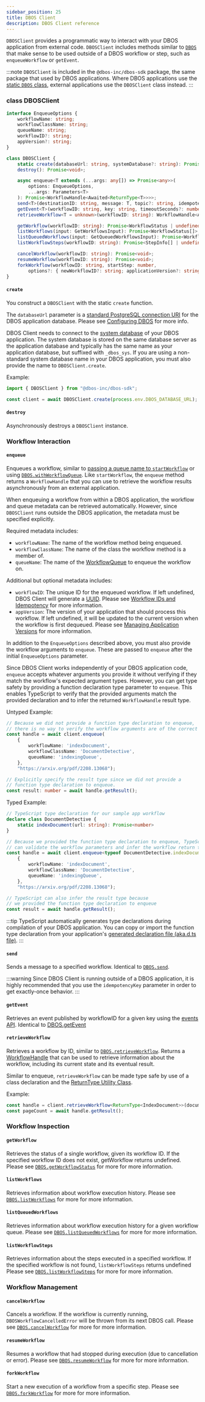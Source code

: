 ```yaml
---
sidebar_position: 25
title: DBOS Client
description: DBOS Client reference
---
```


`DBOSClient` provides a programmatic way to interact with your DBOS application from external code.
`DBOSClient` includes methods similar to [`DBOS`](./transactapi/dbos-class.md)
that make sense to be used outside of a DBOS workflow or step, such as `enqueueWorkflow` or `getEvent`.

:::note 
`DBOSClient` is included in the `@dbos-inc/dbos-sdk` package, the same package that used by DBOS applications.
Where DBOS applications use the [static `DBOS` class](./transactapi/dbos-class.md),
external applications use the `DBOSClient` class instead.
:::

### class DBOSClient

```ts
interface EnqueueOptions {
    workflowName: string;
    workflowClassName: string;
    queueName: string;
    workflowID?: string;
    appVersion?: string;
}

class DBOSClient {
    static create(databaseUrl: string, systemDatabase?: string): Promise<DBOSClient>;
    destroy(): Promise<void>;

    async enqueue<T extends (...args: any[]) => Promise<any>>(
        options: EnqueueOptions,
        ...args: Parameters<T>
    ): Promise<WorkflowHandle<Awaited<ReturnType<T>>>>;
    send<T>(destinationID: string, message: T, topic?: string, idempotencyKey?: string): Promise<void>;
    getEvent<T>(workflowID: string, key: string, timeoutSeconds?: number): Promise<T | null>;
    retrieveWorkflow<T = unknown>(workflowID: string): WorkflowHandle<Awaited<T>>;

    getWorkflow(workflowID: string): Promise<WorkflowStatus | undefined>;
    listWorkflows(input: GetWorkflowsInput): Promise<WorkflowStatus[]>;
    listQueuedWorkflows(input: GetQueuedWorkflowsInput): Promise<WorkflowStatus[]>;
    listWorkflowSteps(workflowID: string): Promise<StepInfo[] | undefined>;

    cancelWorkflow(workflowID: string): Promise<void>;
    resumeWorkflow(workflowID: string): Promise<void>;
    forkWorkflow(workflowID: string, startStep: number,
        options?: { newWorkflowID?: string; applicationVersion?: string }): Promise<string>;
}
```

#### `create`

You construct a `DBOSClient` with the static `create` function. 

The `databaseUrl` parameter is a [standard PostgreSQL connection URI](https://www.postgresql.org/docs/current/libpq-connect.html#LIBPQ-CONNSTRING-URIS)
for the DBOS application database. Please see [Configuring DBOS](configuration.md#configuring-dbos) for more info.

DBOS Client needs to connect to the [system database](../../explanations/system-tables.md) of your DBOS application.
The system database is stored on the same database server as the application database and typically has the same name as your application database, but suffixed with `_dbos_sys`. 
If you are using a non-standard system database name in your DBOS application, you must also provide the name to `DBOSClient.create`.

Example: 

```ts
import { DBOSClient } from "@dbos-inc/dbos-sdk";

const client = await DBOSClient.create(process.env.DBOS_DATABASE_URL);
```

#### `destroy`

Asynchronously destroys a `DBOSClient` instance.

### Workflow Interaction

#### `enqueue`

Enqueues a workflow, similar to [passing a queue name to `startWorkflow`](./transactapi/dbos-class.md#starting-background-workflows)
or using [`DBOS.withWorkflowQueue`](./transactapi/dbos-class.md#using-workflow-queues). 
Like `startWorkflow`, the `enqueue` method returns a `WorkflowHandle` that you can use to retrieve the workflow results 
asynchronously from an external application.

When enqueuing a workflow from within a DBOS application, the workflow and queue metadata can be retrieved automatically.
However, since `DBOSClient` runs outside the DBOS application, the metadata must be specified explicitly.

Required metadata includes:

* `workflowName`: The name of the workflow method being enqueued.
* `workflowClassName`: The name of the class the workflow method is a member of.
* `queueName`: The name of the [WorkflowQueue](./transactapi/workflow-queues#class-workflowqueue) to enqueue the workflow on.

Additional but optional metadata includes:

* `workflowID`: The unique ID for the enqueued workflow. 
If left undefined, DBOS Client will generate a [UUID](https://en.wikipedia.org/wiki/Universally_unique_identifier).
Please see [Workflow IDs and Idempotency](../tutorials/workflow-tutorial#workflow-ids-and-idempotency) for more information.
* `appVersion`: The version of your application that should process this workflow. 
If left undefined, it will be updated to the current version when the workflow is first dequeued. 
Please see [Managing Application Versions](../../production/self-hosting/workflow-recovery#managing-application-versions) for more information.

In addition to the `EnqueueOptions` described above, you must also provide the workflow arguments to `enqueue`. 
These are passed to `enqueue` after the initial `EnqueueOptions` parameter.

Since DBOS Client works independently of your DBOS application code, `enqueue` accepts whatever arguments you provide it without verifying if they match the workflow's expected argument types.
However, you can get type safety by providing a function declaration type parameter to `enqueue`.
This enables TypeScript to verify that the provided arguments match the provided declaration and to infer the returned `WorkflowHandle` result type.

Untyped Example:

```ts
// Because we did not provide a function type declaration to enqueue,
// there is no way to verify the workflow arguments are of the correct type. 
const handle = await client.enqueue(
    {
        workflowName: 'indexDocument',
        workflowClassName: 'DocumentDetective',
        queueName: 'indexingQueue',
    }, 
    "https://arxiv.org/pdf/2208.13068");

// Explicitly specify the result type since we did not provide a 
// function type declaration to enqueue.
const result: number = await handle.getResult();
```

Typed Example:

```ts
// TypeScript type declaration for our sample app workflow
declare class DocumentDetective {
    static indexDocument(url: string): Promise<number>
}

// Because we provided the function type declaration to enqueue, TypeScript
// can validate the workflow parameters and infer the workflow return type.
const handle = await client.enqueue<typeof DocumentDetective.indexDocument>(
    {
        workflowName: 'indexDocument',
        workflowClassName: 'DocumentDetective',
        queueName: 'indexingQueue',
    }, 
    "https://arxiv.org/pdf/2208.13068");

// TypeScript can also infer the result type because 
// we provided the function type declaration to enqueue
const result = await handle.getResult();
```

:::tip
 TypeScript automatically generates type declarations during compilation of your DBOS application.
You can copy or import the function type declaration from your application's 
[generated declaration file (aka.d.ts file)](https://www.typescriptlang.org/docs/handbook/declaration-files/introduction.html).
::: 

#### `send`

Sends a message to a specified workflow. Identical to [`DBOS.send`](./transactapi/dbos-class#dbossend).

:::warning
Since DBOS Client is running outside of a DBOS application, 
it is highly recommended that you use the `idempotencyKey` parameter in order to get exactly-once behavior.
:::

#### `getEvent`

Retrieves an event published by workflowID for a given key using the [events API](../tutorials/workflow-tutorial#workflow-events).
Identical to [DBOS.getEvent](./transactapi/dbos-class#dbosgetevent)

#### `retrieveWorkflow`

Retrieves a workflow by ID, similar to [`DBOS.retrieveWorkflow`](./transactapi/dbos-class#dbosretrieveworkflow).
Returns a [WorkflowHandle](./transactapi/workflow-handles) that can be used to retrieve information about the workflow, 
including its current state and its eventual result.

Similar to enqueue, `retrieveWorkflow` can be made type safe by use of a class declaration
and the [ReturnType Utility Class](https://www.typescriptlang.org/docs/handbook/utility-types.html#returntypetype).

Example:

```ts
const handle = client.retrieveWorkflow<ReturnType<IndexDocument>>(documentWFID);
const pageCount = await handle.getResult();
```

### Workflow Inspection

#### `getWorkflow`

Retrieves the status of a single workflow, given its workflow ID. 
If the specified workflow ID does not exist, getWorkflow returns undefined.
Please see [`DBOS.getWorkflowStatus`](./transactapi/dbos-class.md#dbosgetworkflowstatus) for more for more information.

#### `listWorkflows`

Retrieves information about workflow execution history. 
Please see [`DBOS.listWorkflows`](./transactapi/dbos-class.md#dboslistworkflows) for more for more information.

#### `listQueuedWorkflows`

Retrieves information about workflow execution history for a given workflow queue. 
Please see [`DBOS.listQueuedWorkflows`](./transactapi/dbos-class.md#dboslistqueuedworkflows) for more for more information.

#### `listWorkflowSteps`

Retrieves information about the steps executed in a specified workflow. 
If the specified workflow is not found, `listWorkflowSteps` returns undefined
Please see [`DBOS.listWorkflowSteps`](./transactapi/dbos-class.md#dboslistworkflowsteps) for more for more information.

### Workflow Management

#### `cancelWorkflow`

Cancels a workflow. If the workflow is currently running, `DBOSWorkflowCancelledError` will be thrown from its next DBOS call.
Please see [`DBOS.cancelWorkflow`](./transactapi/dbos-class.md#dboscancelworkflow) for more for more information.

#### `resumeWorkflow`

Resumes a workflow that had stopped during execution (due to cancellation or error).
Please see [`DBOS.resumeWorkflow`](./transactapi/dbos-class.md#dbosresumeworkflow) for more for more information.

#### `forkWorkflow`

Start a new execution of a workflow from a specific step. 
Please see [`DBOS.forkWorkflow`](./transactapi/dbos-class.md#dbosforkworkflow) for more for more information.


